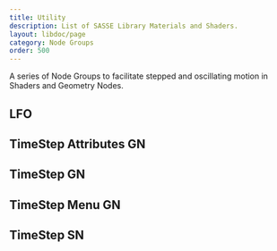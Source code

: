 ```yaml
---
title: Utility
description: List of SASSE Library Materials and Shaders.
layout: libdoc/page
category: Node Groups
order: 500
---
```

A series of Node Groups to facilitate stepped and oscillating motion in Shaders and Geometry Nodes.
## LFO

## TimeStep Attributes GN

## TimeStep GN

## TimeStep Menu GN

## TimeStep SN
